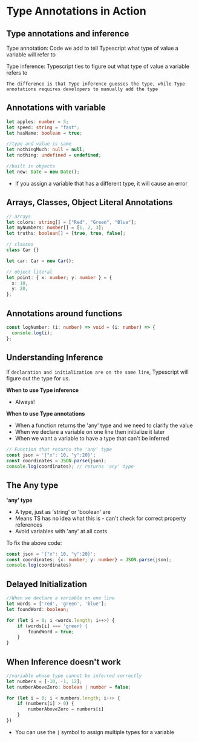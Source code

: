 # Type Annotations in Action

## Type annotations and inference

Type annotation: Code we add to tell Typescript what type of value a variable will refer to

Type inference: Typescript ties to figure out what type of value a variable refers to

```
The difference is that Type inference guesses the type, while Type annotations requires developers to manually add the type
```

## Annotations with variable

```typescript
let apples: number = 5;
let speed: string = "fast";
let hasName: boolean = true;

//type and value is same
let nothingMuch: null = null;
let nothing: undefined = undefined;

//built in objects
let now: Date = new Date();
```

- If you assign a variable that has a different type, it will cause an error

## Arrays, Classes, Object Literal Annotations

```typescript
// arrays
let colors: string[] = ["Red", "Green", "Blue"];
let myNumbers: number[] = [1, 2, 3];
let truths: boolean[] = [true, true, false];

// classes
class Car {}

let car: Car = new Car();

// object literal
let point: { x: number; y: number } = {
  x: 10,
  y: 20,
};
```

## Annotations around functions

```typescript
const logNumber: (i: number) => void = (i: number) => {
  console.log(i);
};
```

## Understanding Inference

If `declaration and initialization are on the same line`, Typescript will figure out the type for us.

**When to use Type inference**

- Always!

**When to use Type annotations**

- When a function returns the 'any' type and we need to clarify the value
- When we declare a variable on one line then initialize it later
- When we want a variable to have a type that can't be inferred

```typescript
// Function that returns the 'any' type
const json = '{"x": 10, "y":20}';
const coordinates = JSON.parse(json);
console.log(coordinates); // returns 'any' type
```

## The Any type
**'any' type**

- A type, just as 'string' or 'boolean' are
- Means TS has no idea what this is - can't check for correct property references
- Avoid variables with 'any' at all costs

To fix the above code:

```typescript
const json = '{"x": 10, "y":20}';
const coordinates: {x: number; y: number} = JSON.parse(json);
console.log(coordinates)
```

## Delayed Initialization

```typescript
//When we declare a variable on one line
let words = ['red', 'green', 'blue'];
let foundWord: boolean;

for (let i = 0; i <words.length; i++>) {
    if (words[i] === 'green) {
        foundWord = true;
    }
}
```

## When Inference doesn't work

```typescript
//variable whose type cannot be inferred correctly
let numbers = [-10, -1, 12];
let numberAboveZero: boolean | number = false;

for (let i = 0; i < numbers.length; i++> {
    if (numbers[i] > 0) {
        numberAboveZero = numbers[i]
    }
})
```

- You can use the `|` symbol to assign multiple types for a variable